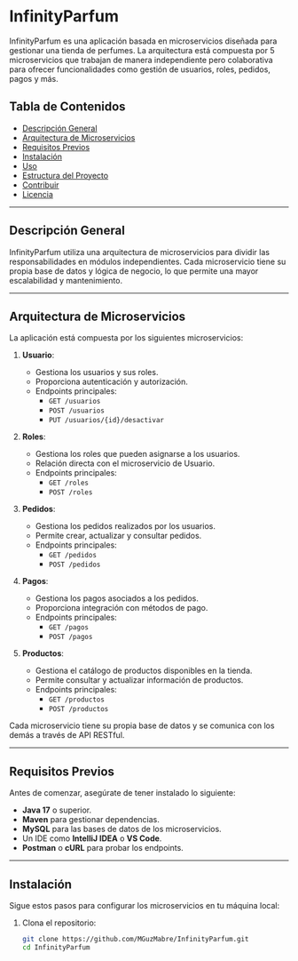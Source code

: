 # InfinityParfum

InfinityParfum es una aplicación basada en microservicios diseñada para gestionar una tienda de perfumes. La arquitectura está compuesta por 5 microservicios que trabajan de manera independiente pero colaborativa para ofrecer funcionalidades como gestión de usuarios, roles, pedidos, pagos y más.

## Tabla de Contenidos
- [Descripción General](#descripción-general)
- [Arquitectura de Microservicios](#arquitectura-de-microservicios)
- [Requisitos Previos](#requisitos-previos)
- [Instalación](#instalación)
- [Uso](#uso)
- [Estructura del Proyecto](#estructura-del-proyecto)
- [Contribuir](#contribuir)
- [Licencia](#licencia)

---

## Descripción General

InfinityParfum utiliza una arquitectura de microservicios para dividir las responsabilidades en módulos independientes. Cada microservicio tiene su propia base de datos y lógica de negocio, lo que permite una mayor escalabilidad y mantenimiento.

---

## Arquitectura de Microservicios

La aplicación está compuesta por los siguientes microservicios:

1. **Usuario**:
   - Gestiona los usuarios y sus roles.
   - Proporciona autenticación y autorización.
   - Endpoints principales:
     - `GET /usuarios`
     - `POST /usuarios`
     - `PUT /usuarios/{id}/desactivar`

2. **Roles**:
   - Gestiona los roles que pueden asignarse a los usuarios.
   - Relación directa con el microservicio de Usuario.
   - Endpoints principales:
     - `GET /roles`
     - `POST /roles`

3. **Pedidos**:
   - Gestiona los pedidos realizados por los usuarios.
   - Permite crear, actualizar y consultar pedidos.
   - Endpoints principales:
     - `GET /pedidos`
     - `POST /pedidos`

4. **Pagos**:
   - Gestiona los pagos asociados a los pedidos.
   - Proporciona integración con métodos de pago.
   - Endpoints principales:
     - `GET /pagos`
     - `POST /pagos`

5. **Productos**:
   - Gestiona el catálogo de productos disponibles en la tienda.
   - Permite consultar y actualizar información de productos.
   - Endpoints principales:
     - `GET /productos`
     - `POST /productos`

Cada microservicio tiene su propia base de datos y se comunica con los demás a través de API RESTful.

---

## Requisitos Previos

Antes de comenzar, asegúrate de tener instalado lo siguiente:

- **Java 17** o superior.
- **Maven** para gestionar dependencias.
- **MySQL** para las bases de datos de los microservicios.
- Un IDE como **IntelliJ IDEA** o **VS Code**.
- **Postman** o **cURL** para probar los endpoints.

---

## Instalación

Sigue estos pasos para configurar los microservicios en tu máquina local:

1. Clona el repositorio:
   ```bash
   git clone https://github.com/MGuzMabre/InfinityParfum.git
   cd InfinityParfum
